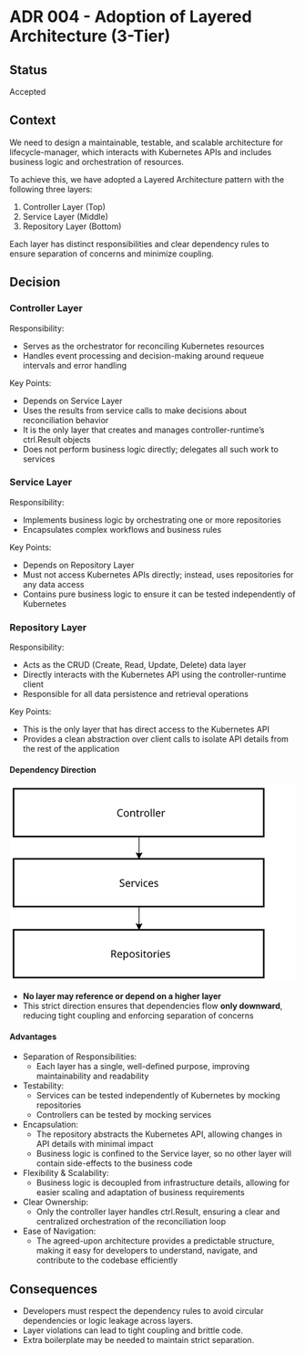 # ADR 004 - Adoption of Layered Architecture (3-Tier)

## Status

Accepted

## Context

We need to design a maintainable, testable, and scalable architecture for lifecycle-manager, which interacts with Kubernetes APIs and includes business logic and orchestration of resources.

To achieve this, we have adopted a Layered Architecture pattern with the following three layers:
1. Controller Layer (Top)
2. Service Layer (Middle)
3. Repository Layer (Bottom) 

Each layer has distinct responsibilities and clear dependency rules to ensure separation of concerns and minimize coupling.

## Decision

### Controller Layer
Responsibility:
- Serves as the orchestrator for reconciling Kubernetes resources
- Handles event processing and decision-making around requeue intervals and error handling

Key Points:
- Depends on Service Layer
- Uses the results from service calls to make decisions about reconciliation behavior
- It is the only layer that creates and manages controller-runtime’s ctrl.Result objects
- Does not perform business logic directly; delegates all such work to services

### Service Layer
Responsibility:
- Implements business logic by orchestrating one or more repositories
- Encapsulates complex workflows and business rules

Key Points:
- Depends on Repository Layer
- Must not access Kubernetes APIs directly; instead, uses repositories for any data access
- Contains pure business logic to ensure it can be tested independently of Kubernetes

### Repository Layer
Responsibility:
- Acts as the CRUD (Create, Read, Update, Delete) data layer
- Directly interacts with the Kubernetes API using the controller-runtime client
- Responsible for all data persistence and retrieval operations

Key Points:
- This is the only layer that has direct access to the Kubernetes API
- Provides a clean abstraction over client calls to isolate API details from the rest of the application

#### Dependency Direction
![dep dir](./../assets/layered-arch-dep-dir.svg)

- **No layer may reference or depend on a higher layer**
- This strict direction ensures that dependencies flow **only downward**, reducing tight coupling and enforcing separation of concerns

#### Advantages

- Separation of Responsibilities:
    - Each layer has a single, well-defined purpose, improving maintainability and readability
- Testability:
    - Services can be tested independently of Kubernetes by mocking repositories
    - Controllers can be tested by mocking services
- Encapsulation:
    - The repository abstracts the Kubernetes API, allowing changes in API details with minimal impact
    - Business logic is confined to the Service layer, so no other layer will contain side-effects to the business code
- Flexibility & Scalability:
    - Business logic is decoupled from infrastructure details, allowing for easier scaling and adaptation of business requirements
- Clear Ownership:
    - Only the controller layer handles ctrl.Result, ensuring a clear and centralized orchestration of the reconciliation loop
- Ease of Navigation:
    - The agreed-upon architecture provides a predictable structure, making it easy for developers to understand, navigate, and contribute to the codebase efficiently

## Consequences
- Developers must respect the dependency rules to avoid circular dependencies or logic leakage across layers.
- Layer violations can lead to tight coupling and brittle code.
- Extra boilerplate may be needed to maintain strict separation.
